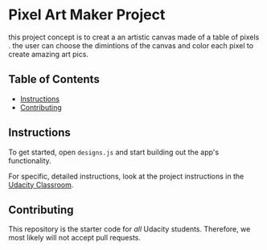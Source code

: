 # Pixel Art Maker Project

this project concept is to creat a an artistic canvas made of a table of pixels . the user can choose the dimintions of the canvas and color each pixel to create amazing art pics.

## Table of Contents

* [Instructions](#instructions)
* [Contributing](#contributing)

## Instructions

To get started, open `designs.js` and start building out the app's functionality.

For specific, detailed instructions, look at the project instructions in the [Udacity Classroom](https://classroom.udacity.com/me).

## Contributing

This repository is the starter code for _all_ Udacity students. Therefore, we most likely will not accept pull requests.
